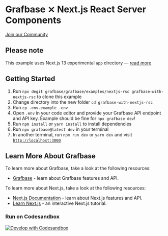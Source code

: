 # Grafbase ⨯ Next.js React Server Components

[Join our Community](https://grafbase.com/community)

## Please note

This example uses Next.js 13 experimental `app` directory &mdash; [read more](https://beta.nextjs.org/docs)

## Getting Started

1. Run `npx degit grafbase/grafbase/examples/nextjs-rsc grafbase-with-nextjs-rsc` to clone this example
2. Change directory into the new folder `cd grafbase-with-nextjs-rsc`
3. Run `cp .env.example .env`
4. Open `.env` in your code editor and provide your Grafbase API endpoint and API key. Example should be fine for `npx grafbase dev`!
5. Run `npm install` or `yarn install` to install dependencies
6. Run `npx grafbase@latest dev` in your terminal
7. In another terminal, run `npm run dev` or `yarn dev` and visit [`http://localhost:3000`](http://localhost:3000)

## Learn More About Grafbase

To learn more about Grafbase, take a look at the following resources:

- [Grafbase](https://grafbase.com/) - learn about Grafbase features and API.

To learn more about Next.js, take a look at the following resources:

- [Next.js Documentation](https://nextjs.org/docs) - learn about Next.js features and API.
- [Learn Next.js](https://nextjs.org/learn) - an interactive Next.js tutorial.

### Run on Codesandbox

[![Develop with Codesandbox](https://codesandbox.io/static/img/play-codesandbox.svg)](https://githubbox.com/grafbase/grafbase/tree/main/examples/nextjs-rsc)
